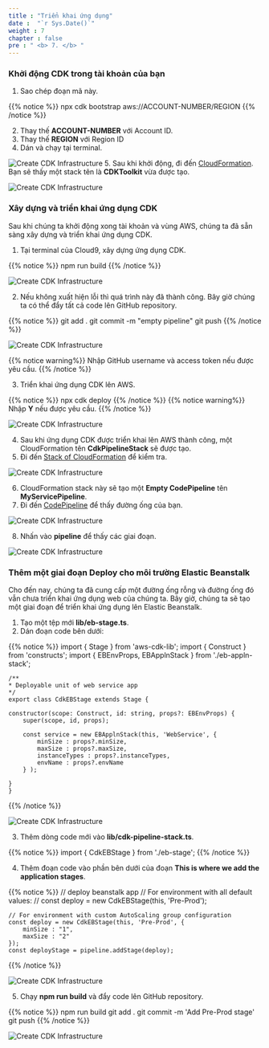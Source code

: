 ```yaml
---
title : "Triển khai ứng dụng"
date :  "`r Sys.Date()`" 
weight : 7 
chapter : false
pre : " <b> 7. </b> "
---
```

### Khởi động CDK trong tài khoản của bạn
1. Sao chép đoạn mã này.

{{% notice %}}
    npx cdk bootstrap aws://ACCOUNT-NUMBER/REGION
{{% /notice %}}

2. Thay thế **ACCOUNT-NUMBER** với Account ID.
3. Thay thế **REGION** với Region ID
4. Dán và chạy tại terminal.
 
![Create CDK Infrastructure](../../images/7.deployapp/7.1deployapp.png?pc=90pt)
5. Sau khi khởi động, đi đến [CloudFormation](https://ap-southeast-1.console.aws.amazon.com/cloudformation/home?region=ap-southeast-1#/stacks). Bạn sẽ thấy một stack tên là **CDKToolkit** vừa được tạo.

![Create CDK Infrastructure](../../images/7.deployapp/7.2deployapp.png?pc=90pt)


### Xây dựng và triển khai ứng dụng CDK
Sau khi chúng ta khởi động xong tài khoản và vùng AWS, chúng ta đã sẵn sàng xây dựng và triển khai ứng dụng CDK.
1. Tại terminal của Cloud9, xây dựng ứng dụng CDK.

{{% notice %}}
    npm run build
{{% /notice %}}

![Create CDK Infrastructure](../../images/7.deployapp/7.3deployapp.png?pc=90pt)

2. Nếu không xuất hiện lỗi thì quá trình này đã thành công. Bây giờ chúng ta có thể đẩy tất cả code lên GitHub repository.

{{% notice %}}
    git add .
    git commit -m "empty pipeline"
    git push
{{% /notice %}}

![Create CDK Infrastructure](../../images/7.deployapp/7.4deployapp.png?pc=90pt)

{{% notice warning%}}
Nhập GitHub username và access token nếu được yêu cầu.
{{% /notice %}}

3. Triển khai ứng dụng CDK lên AWS.

{{% notice %}}
    npx cdk deploy
{{% /notice %}}
{{% notice warning%}}
Nhập **Y** nếu được yêu cầu.
{{% /notice %}}

![Create CDK Infrastructure](../../images/7.deployapp/7.5deployapp.png?pc=90pt)

4. Sau khi ứng dụng CDK được triển khai lên AWS thành công, một CloudFormation tên **CdkPipelineStack** sẽ được tạo.
5. Đi đến [Stack of CloudFormation](https://ap-southeast-1.console.aws.amazon.com/cloudformation/home?region=ap-southeast-1#/stacks) để kiểm tra.

![Create CDK Infrastructure](../../images/7.deployapp/7.6deployapp.png?pc=90pt)

6. CloudFormation stack này sẽ tạo một **Empty CodePipeline** tên **MyServicePipeline**.
7. Đi đến [CodePipeline](https://ap-southeast-1.console.aws.amazon.com/codesuite/codepipeline/pipelines?region=ap-southeast-1) để thấy đường ống của bạn.

![Create CDK Infrastructure](../../images/7.deployapp/7.7deployapp.png?pc=90pt)

8. Nhấn vào **pipeline** để thấy các giai đoạn.

![Create CDK Infrastructure](../../images/7.deployapp/7.8deployapp.png?pc=90pt)

### Thêm một giai đoạn Deploy cho môi trường Elastic Beanstalk
Cho đến nay, chúng ta đã cung cấp một đường ống rỗng và đường ống đó vẫn chưa triển khai ứng dụng web của chúng ta. Bây giờ, chúng ta sẽ tạo một giai đoạn để triển khai ứng dụng lên Elastic Beanstalk.
1. Tạo một tệp mới **lib/eb-stage.ts**.
2. Dán đoạn code bên dưới:

{{% notice %}}
    import {  Stage } from 'aws-cdk-lib';
    import { Construct } from 'constructs';
    import { EBEnvProps, EBApplnStack } from './eb-appln-stack';

    /**
    * Deployable unit of web service app
    */
    export class CdkEBStage extends Stage {
        
    constructor(scope: Construct, id: string, props?: EBEnvProps) {
        super(scope, id, props);

        const service = new EBApplnStack(this, 'WebService', {
            minSize : props?.minSize, 
            maxSize : props?.maxSize,
            instanceTypes : props?.instanceTypes,
            envName : props?.envName
        } );

    }
    }
{{% /notice %}}

![Create CDK Infrastructure](../../images/7.deployapp/7.9deployapp.png?pc=90pt)

3. Thêm dòng code mới vào **lib/cdk-pipeline-stack.ts**.

{{% notice %}}
    import { CdkEBStage } from './eb-stage';
{{% /notice %}}

4. Thêm đoạn code vào phần bên dưới của đoạn **This is where we add the application stages**.

{{% notice %}}
    // deploy beanstalk app
    // For environment with all default values:
    // const deploy = new CdkEBStage(this, 'Pre-Prod');

    // For environment with custom AutoScaling group configuration
    const deploy = new CdkEBStage(this, 'Pre-Prod', { 
        minSize : "1",
        maxSize : "2"
    });
    const deployStage = pipeline.addStage(deploy); 
{{% /notice %}}

![Create CDK Infrastructure](../../images/7.deployapp/7.10deployapp.png?pc=90pt)

5. Chạy **npm run build** và đẩy code lên GitHub repository.

{{% notice %}}
    npm run build
    git add .
    git commit -m 'Add Pre-Prod stage'
    git push
{{% /notice %}}

![Create CDK Infrastructure](../../images/7.deployapp/7.11deployapp.png?pc=90pt)

